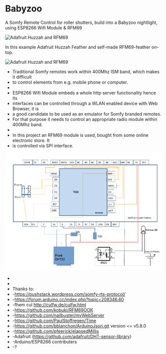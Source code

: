 # Babyzoo
A Somfy Remote Control for roller shutters, build into a Babyzoo nightlight, using ESP8266 Wifi Module &amp; RFM69

<img src="https://github.com/maroprjs/Babyzoo/blob/master/libs/BabyzooLib/docs/turtle3.png" alt="Adafruit Huzzah and RFM69" width="326" height="184">

In this example Adafruit Huzzah Feather and self-made RFM69-feather on-top.

<img src="https://github.com/maroprjs/Babyzoo/blob/master/libs/BabyzooLib/docs/turtle7.png" alt="Adafruit Huzzah and RFM69" width="326" height="184"/>

 * Traditional Somfy remotes work within 400Mhz ISM band, which makes it difficult
 * to control elements from e.g. mobile phone or computer.
 *
 * ESP8266 Wifi Module embeds a whole http server functionality hence its
 * interfaces can be controlled through a WLAN enabled device with Web Browser, it is
 * a good candidate to be used as an emulator for Somfy branded remotes.
 * For that purpose it needs to control an appropriate radio module within 400Mhz band.
 *
 * In this project an RFM69 module is used, bought from some online electronic store. It
 * is controlled via SPI interface.
 
 ![1](https://github.com/maroprjs/Babyzoo/blob/master/libs/BabyzooLib/docs/schematic.png)
 
 
 *
 *
 * Thanks to:
 *  -https://pushstack.wordpress.com/somfy-rts-protocol/
 *  -https://forum.arduino.cc/index.php?topic=208346.60
 *  -fhem cul http://culfw.de/culfw.html
 *  -https://github.com/kobuki/RFM69OOK
 *  -https://github.com/nailbuster/myWebServer
 *  -https://github.com/PaulStoffregen/Time
 *  -https://github.com/bblanchon/ArduinoJson.git version <= v5.8.0
 *  -https://github.com/pfeerick/elapsedMillis
 *  -Adafruit (https://github.com/adafruit/DHT-sensor-library)
 *  -Arduino/ESP8266 contributers
 *  -?
 
